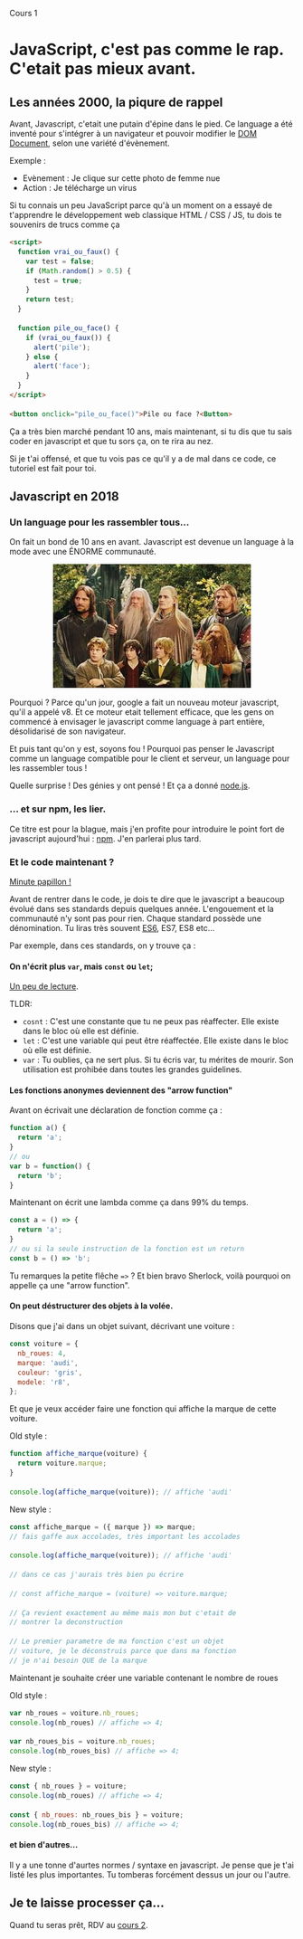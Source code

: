 Cours 1

# JavaScript, c'est pas comme le rap. C'etait pas mieux avant.

## Les années 2000, la piqure de rappel

Avant, Javascript, c'etait une putain d'épine dans le pied. Ce language a été inventé pour s'intégrer à un navigateur et pouvoir modifier le [DOM Document](https://www.w3schools.com/jsref/dom_obj_document.asp), selon une variété d'évènement.

Exemple :

- Evènement : Je clique sur cette photo de femme nue
- Action : Je télécharge un virus

Si tu connais un peu JavaScript parce qu'à un moment on a essayé de t'apprendre le développement web classique HTML / CSS / JS, tu dois te souvenirs de trucs comme ça

```html
<script>
  function vrai_ou_faux() {
    var test = false;
    if (Math.random() > 0.5) {
      test = true;
    }
    return test;
  }

  function pile_ou_face() {
    if (vrai_ou_faux()) {
      alert('pile');
    } else {
      alert('face');
    }
  }
</script>

<button onclick="pile_ou_face()">Pile ou face ?<Button>
```

Ça a très bien marché pendant 10 ans, mais maintenant, si tu dis que tu sais coder en javascript et que tu sors ça, on te rira au nez.

Si je t'ai offensé, et que tu vois pas ce qu'il y a de mal dans ce code, ce tutoriel est fait pour toi.

## Javascript en 2018

### Un language pour les rassembler tous...

On fait un bond de 10 ans en avant.
Javascript est devenue un language à la mode avec une ÉNORME communauté.

<p align="center">
  <img src="./img/communaute.jpg" alt="La communauté de l'anneau">
</p>

Pourquoi ? Parce qu'un jour, google a fait un nouveau moteur javascript, qu'il a appelé v8. Et ce moteur etait tellement efficace, que les gens on commencé à envisager le javascript comme language à part entière, désolidarisé de son navigateur.

Et puis tant qu'on y est, soyons fou ! Pourquoi pas penser le Javascript comme un language compatible pour le client et serveur, un language pour les rassembler tous !

Quelle surprise ! Des génies y ont pensé ! Et ça a donné [node.js](https://nodejs.org).

### ... et sur npm, les lier.

Ce titre est pour la blague, mais j'en profite pour introduire le point fort de javascript aujourd'hui : [npm](https://www.npmjs.com). J'en parlerai plus tard.

### Et le code maintenant ?

[Minute papillon !](https://www.youtube.com/channel/UCBOEy0ETYHd5gWQ2DayMv_g)

Avant de rentrer dans le code, je dois te dire que le javascript a beaucoup évolué dans ses standards depuis quelques année. L'engouement et la communauté n'y sont pas pour rien. Chaque standard possède une dénomination. Tu liras très souvent [ES6](http://es6-features.org/#Constants), ES7, ES8 etc...

Par exemple, dans ces standards, on y trouve ça :

#### On n'écrit plus `var`, mais `const` ou `let`;

[Un peu de lecture](https://medium.com/@vincent.bocquet/var-let-const-en-js-quelles-diff%C3%A9rences-b0f14caa2049).

TLDR:

  - `cosnt` : C'est une constante que tu ne peux pas réaffecter. Elle existe dans le bloc où elle est définie.
  - `let` : C'est une variable qui peut être réaffectée. Elle existe dans le bloc où elle est définie.
  - `var` : Tu oublies, ça ne sert plus. Si tu écris var, tu mérites de mourir. Son utilisation est prohibée dans toutes les grandes guidelines.

#### Les fonctions anonymes deviennent des "arrow function"

Avant on écrivait une déclaration de fonction comme ça :

```js
function a() {
  return 'a';
}
// ou
var b = function() {
  return 'b';
}
```

Maintenant on écrit une lambda comme ça dans 99% du temps.

```js
const a = () => {
  return 'a';
}
// ou si la seule instruction de la fonction est un return
const b = () => 'b';
```

Tu remarques la petite flêche `=>` ? Et bien bravo Sherlock, voilà pourquoi on appelle ça une "arrow function".

#### On peut déstructurer des objets à la volée.

Disons que j'ai dans un objet suivant, décrivant une voiture :

```js
const voiture = {
  nb_roues: 4,
  marque: 'audi',
  couleur: 'gris',
  modele: 'r8',
};
```

Et que je veux accéder faire une fonction qui affiche la marque de cette voiture.

Old style :

```js
function affiche_marque(voiture) {
  return voiture.marque;
}

console.log(affiche_marque(voiture)); // affiche 'audi'
```

New style :

```js
const affiche_marque = ({ marque }) => marque;
// fais gaffe aux accolades, très important les accolades

console.log(affiche_marque(voiture)); // affiche 'audi'

// dans ce cas j'aurais très bien pu écrire

// const affiche_marque = (voiture) => voiture.marque;

// Ça revient exactement au même mais mon but c'etait de
// montrer la deconstruction

// Le premier parametre de ma fonction c'est un objet
// voiture, je le déconstruis parce que dans ma fonction
// je n'ai besoin QUE de la marque
```

Maintenant je souhaite créer une variable contenant le nombre de roues

Old style :

```js
var nb_roues = voiture.nb_roues;
console.log(nb_roues) // affiche => 4;

var nb_roues_bis = voiture.nb_roues;
console.log(nb_roues_bis) // affiche => 4;
```

New style :

```js
const { nb_roues } = voiture;
console.log(nb_roues) // affiche => 4;

const { nb_roues: nb_roues_bis } = voiture;
console.log(nb_roues_bis) // affiche => 4;

```

#### et bien d'autres...

Il y a une tonne d'aurtes normes / syntaxe en javascript. Je pense que je t'ai listé les plus importantes. Tu tomberas forcément dessus un jour ou l'autre.


## Je te laisse processer ça...

Quand tu seras prêt, RDV au [cours 2](../2).
